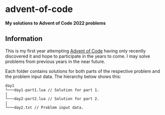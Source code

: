 # advent-of-code

**My solutions to Advent of Code 2022 problems**

## Information

This is my first year attempting [Advent of Code](https://adventofcode.com) having only recently discovered it and hope to participate in the years to come. I may solve problems from previous years in the near future.

Each folder contains solutions for both parts of the respective problem and the problem input data. The hierarchy below shows this:
```
day1
└───day1-part1.lua // Solution for part 1.
│   
└───day2-part2.lua // Solution for part 2.
|
└───day2.txt // Problem input data.
```